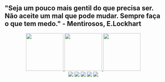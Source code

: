 ## "Seja um pouco mais gentil do que precisa ser. Não aceite um mal que pode mudar. Sempre faça o que tem medo." - Mentirosos, E.Lockhart
  <div align="center">
    <a href="https://github.com/Gabriel0018">
    <img height="120em" src="https://wallpaperbat.com/img/429989-follow-therandompersonn.jpg">
    <img height="120em" src="https://static.vecteezy.com/ti/vetor-gratis/p3/4235208-personagem-fofo-professor-de-desenho-animado-vetor.jpg">
    <img height="120em" src="https://encrypted-tbn0.gstatic.com/images?q=tbn:ANd9GcQckwXd_HmnS8LS6Vt0Jjy1TjAe2hIsbsnf_A&usqp=CAU">


    
  <div> 
  <a href="https://www.linkedin.com/in/gabriel-madureira-5209a01b7/" target="_blank"><img src="https://img.shields.io/badge/LinkedIn-0077B5?style=for-the-badge&logo=linkedin&logoColor=white" target="_blank"></a>
  <a href="https://www.facebook.com/profile.php?id=100011463878716" target="_blank"><img src="https://img.shields.io/badge/Facebook-1877F2?style=for-the-badge&logo=facebook&logoColor=white" target="_blank"></a>
  <a href="mailto:gabrielmadureira9@gmail.com" target="_blank"><img src="https://img.shields.io/badge/Gmail-D14836?style=for-the-badge&logo=gmail&logoColor=white" target="_blank"></a>
  <a href="https://www.instagram.com/gabrielmadureira9/" target="_blank"><img src="https://img.shields.io/badge/Instagram-E4405F?style=for-the-badge&logo=instagram&logoColor=white" target="_blank"></a>
  <a href="https://discord.gg/PkSAGF2X" target ="_blank"><img src="https://img.shields.io/badge/Discord-7289DA?style=for-the-badge&logo=discord&logoColor=white" target ="_blank"></a>
    
##
  <div align="center">
    <a href=https://media-exp1.licdn.com/dms/image/C4E16AQFeDhzYAt0bDQ/profile-displaybackgroundimage-shrink_200_800/0/1631402629457?e=1654128000&v=beta&t=p-krgqbuSDn_sTQNGIvKugBsS-OOrJ99OErOa-risgI>
